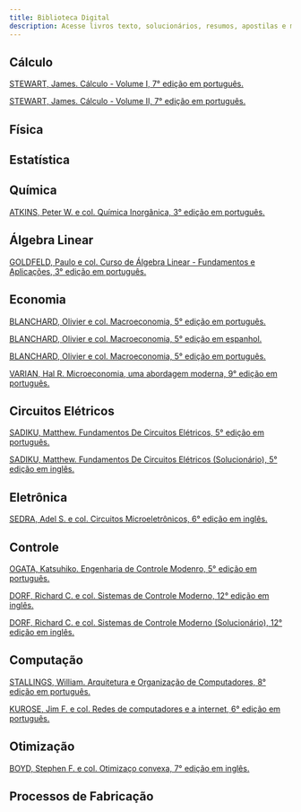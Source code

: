 ```yaml
---
title: Biblioteca Digital
description: Acesse livros texto, solucionários, resumos, apostilas e mais!
---
```



## Cálculo
<a href="https://raw.githubusercontent.com/html-3/eca/main/calc/calc1-stewart7.pdf" target="_blank">STEWART, James. Cálculo - Volume I, 7° edição em português.</a>

<a href="https://raw.githubusercontent.com/html-3/eca/main/calc/calc2-stewart7.pdf" target="_blank">STEWART, James. Cálculo - Volume II, 7° edição em português.</a>

## Física

## Estatística

## Química
<a href="https://raw.githubusercontent.com/html-3/eca/main/quim/quim-atkins3.pdf" target="_blank">ATKINS, Peter W. e col. Química Inorgânica, 3° edição em português.</a>

## Álgebra Linear
<a href="https://raw.githubusercontent.com/html-3/eca/main/alglin/alglin-goldfeld3.pdf" target="_blank">GOLDFELD, Paulo e col. Curso de Álgebra Linear - Fundamentos e Aplicações, 3° edição em português.</a>

## Economia
<a href="https://raw.githubusercontent.com/html-3/eca/main/econ/econ-blanchard5.pdf" target="_blank">BLANCHARD, Olivier e col. Macroeconomia, 5° edição em português.</a>

<a href="https://raw.githubusercontent.com/html-3/eca/main/econ/econ-blanchard5esp.pdf" target="_blank">BLANCHARD, Olivier e col. Macroeconomia, 5° edição em espanhol.</a>

<a href="https://raw.githubusercontent.com/html-3/eca/main/econ/econ-blanchard5europa.pdf" target="_blank">BLANCHARD, Olivier e col. Macroeconomia, 5° edição em português.</a>

<a href="https://raw.githubusercontent.com/html-3/eca/main/econ/econ-varian9.pdf" target="_blank">VARIAN, Hal R. Microeconomia, uma abordagem moderna, 9° edição em português.</a>

## Circuitos Elétricos
<a href="https://raw.githubusercontent.com/html-3/eca/main/ccc/ccc-sadiku5.pdf" target="_blank">SADIKU, Matthew. Fundamentos De Circuitos Elétricos, 5° edição em português.</a>

<a href="https://raw.githubusercontent.com/html-3/eca/main/ccc/ccc-sadiku5solucionario.pdf" target="_blank">SADIKU, Matthew. Fundamentos De Circuitos Elétricos (Solucionário), 5° edição em inglês.</a>

## Eletrônica
<a href="https://raw.githubusercontent.com/html-3/eca/main/ele1/ele1-sedra6.pdf" target="_blank">SEDRA, Adel S. e col. Circuitos Microeletrônicos, 6° edição em inglês.</a>

## Controle
<a href="https://raw.githubusercontent.com/html-3/eca/main/controle/controle-ogata5.pdf" target="_blank">OGATA, Katsuhiko. Engenharia de Controle Modenro, 5° edição em português.</a>

<a href="https://raw.githubusercontent.com/html-3/eca/main/controle/controle-dorf12.pdf" target="_blank">DORF, Richard C. e col. Sistemas de Controle Moderno, 12° edição em inglês.</a>

<a href="https://raw.githubusercontent.com/html-3/eca/main/controle/controle-dorf12solucionario.pdf" target="_blank">DORF, Richard C. e col. Sistemas de Controle Moderno (Solucionário), 12° edição em inglês.</a>

## Computação
<a href="https://raw.githubusercontent.com/html-3/eca/main/sd/sd-stallings8.pdf" target="_blank">STALLINGS, William. Arquitetura e Organização de Computadores, 8° edição em português.</a>

<a href="https://raw.githubusercontent.com/html-3/eca/main/redcomp/redcomp-kurose6.pdf" target="_blank">KUROSE, Jim F. e col. Redes de computadores e a internet, 6° edição em português.</a>

## Otimização
<a href="https://raw.githubusercontent.com/html-3/eca/main/oti/oti-boyd7.pdf" target="_blank">BOYD, Stephen F. e col. Otimizaço convexa, 7° edição em inglês.</a>

## Processos de Fabricação
